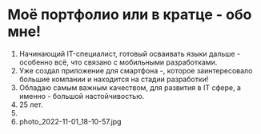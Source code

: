 # Моё портфолио или в кратце - обо мне!
1. Начинающий IT-специалист, готовый осваивать языки дальше - особенно всё, что связано с мобильными разработками.
2. Уже создал приложение для смартфона -, которое заинтересовало большие компании и находится на стадии разработки!
3. Обладаю самым важным качеством, для развития в IT сфере, а именно - большой настойчивостью.
4. 25 лет.
5. 
6. photo_2022-11-01_18-10-57.jpg
